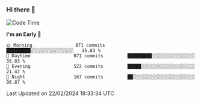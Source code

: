 ### Hi there 👋
<!--START_SECTION:waka-->
![Code Time](http://img.shields.io/badge/Code%20Time-452%20hrs%202%20mins-blue)

**I'm an Early 🐤** 

```text
🌞 Morning                871 commits         █████████░░░░░░░░░░░░░░░░   35.83 % 
🌆 Daytime                871 commits         █████████░░░░░░░░░░░░░░░░   35.83 % 
🌃 Evening                522 commits         █████░░░░░░░░░░░░░░░░░░░░   21.47 % 
🌙 Night                  167 commits         ██░░░░░░░░░░░░░░░░░░░░░░░   06.87 % 
```



 Last Updated on 22/02/2024 18:33:34 UTC
<!--END_SECTION:waka-->

<!--
**BrianCurliss/BrianCurliss** is a ✨ _special_ ✨ repository because its `README.md` (this file) appears on your GitHub profile.

Here are some ideas to get you started:

- 🔭 I’m currently working on ...
- 🌱 I’m currently learning ...
- 👯 I’m looking to collaborate on ...
- 🤔 I’m looking for help with ...
- 💬 Ask me about ...
- 📫 How to reach me: ...
- 😄 Pronouns: ...
- ⚡ Fun fact: ...
-->

